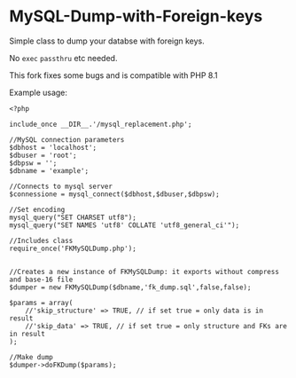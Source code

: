 MySQL-Dump-with-Foreign-keys
============================
Simple class to dump your databse with foreign keys.

No `exec` `passthru` etc needed.

This fork fixes some bugs and is compatible with PHP 8.1

Example usage:

```
<?php

include_once __DIR__.'/mysql_replacement.php';

//MySQL connection parameters
$dbhost = 'localhost';
$dbuser = 'root';
$dbpsw = '';
$dbname = 'example';

//Connects to mysql server
$connessione = mysql_connect($dbhost,$dbuser,$dbpsw);

//Set encoding
mysql_query("SET CHARSET utf8");
mysql_query("SET NAMES 'utf8' COLLATE 'utf8_general_ci'");

//Includes class
require_once('FKMySQLDump.php');


//Creates a new instance of FKMySQLDump: it exports without compress and base-16 file
$dumper = new FKMySQLDump($dbname,'fk_dump.sql',false,false);

$params = array(
    //'skip_structure' => TRUE, // if set true = only data is in result
    //'skip_data' => TRUE, // if set true = only structure and FKs are in result
);

//Make dump
$dumper->doFKDump($params);

```

